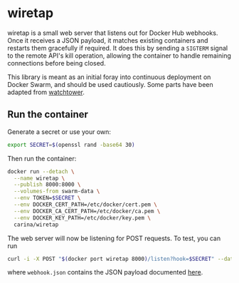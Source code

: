 wiretap
=======

wiretap is a small web server that listens out for Docker Hub webhooks. Once it receives a JSON payload, it matches existing containers and restarts them gracefully if required. It does this by sending a ``SIGTERM`` signal to the remote API's kill operation, allowing the container to handle remaining connections before being closed.

This library is meant as an initial foray into continuous deployment on Docker Swarm, and should be used cautiously. Some parts have been adapted from [watchtower](https://github.com/getcarina/watchtower).

## Run the container

Generate a secret or use your own:

```bash
export SECRET=$(openssl rand -base64 30)
```

Then run the container:

```bash
docker run --detach \
  --name wiretap \
  --publish 8000:8000 \
  --volumes-from swarm-data \
  --env TOKEN=$SECRET \
  --env DOCKER_CERT_PATH=/etc/docker/cert.pem \
  --env DOCKER_CA_CERT_PATH=/etc/docker/ca.pem \
  --env DOCKER_KEY_PATH=/etc/docker/key.pem \
  carina/wiretap
```

The web server will now be listening for POST requests. To test, you can run

```bash
curl -i -X POST "$(docker port wiretap 8000)/listen?hook=$SECRET" --data "@webhook.json"
```

where ``webhook.json`` contains the JSON payload documented [here](https://docs.docker.com/docker-hub/webhooks/).
